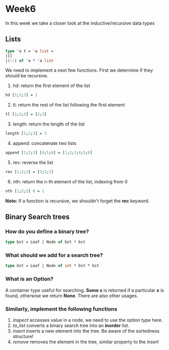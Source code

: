 # Week6
In this week we take a closer look at the inductive/recursive data types

## Lists
```ocaml
type 'a t = 'a list = 
|[]
|(::) of 'a * 'a list
```
We need to implement a next few functions. First we determine if they should be recursive. 

1. hd: return the first element of the list
```ocaml
hd [1;2;3] = 1
```
2. tl: return the rest of the list following the first element
```ocaml
tl [1;2;3] = [2;3]
```
3. length: return the length of the list
```ocaml
length [1;2;3] = 3
```
4. append: concatenate two lists
```ocaml
append [1;2;3] [4;5;6] = [1;2;3;4;5;6]
```
5. rev: reverse the list
```ocaml
rev [1;2;3] = [3;2;1]
```
6. nth: return the n-th element of the list, indexing from 0
```ocaml
nth [1;2;3] 0 = 1 
```

**Note:** If a function is recursive, we shouldn't forget the **rec** keyword.

## Binary Search trees
 ### How do you define a binary tree?
```ocaml
type bst = Leaf | Node of bst * bst
```

### What should we add for a search tree?
```ocaml
type bst = Leaf | Node of int * bst * bst
```

### What is an Option?
A container type useful for searching. **Some x** is returned
if a particular **x** is found, otherwise we return **None**.
There are also other usages.

### Similarly, implement the following functions
1. *inspect* accesses value in a node, we need to use the option type here.
2. *to_list* converts a binary search tree into an **inorder** list.
3. *insert* inserts a new element into the tree. Be aware of the sortedness structure!
4. *remove* removes the element in the tree, similar property to the *insert*

